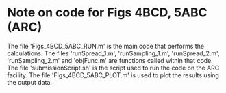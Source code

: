 # Note on code for Figs 4BCD, 5ABC (ARC)
The file 'Figs_4BCD_5ABC_RUN.m' is the main code that performs the calculations.
The files 'runSpread_1.m', 'runSampling_1.m', 'runSpread_2.m', 'runSampling_2.m' and 'objFunc.m' are functions called within that code.
The file 'submissionScript.sh' is the script used to run the code on the ARC facility.
The file 'Figs_4BCD_5ABC_PLOT.m' is used to plot the results using the output data.
